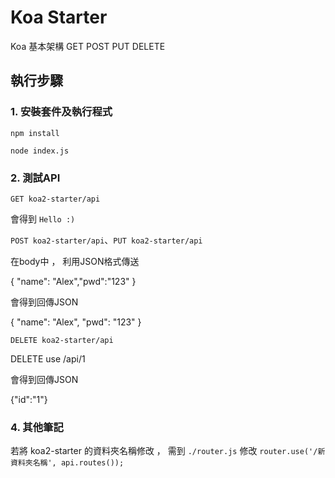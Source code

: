 # Koa Starter

Koa 基本架構 GET POST PUT DELETE 


## 執行步驟

### 1. 安裝套件及執行程式

```
npm install

node index.js
```

### 2. 測試API

`GET koa2-starter/api`

會得到 `Hello :)`

`POST koa2-starter/api`、`PUT koa2-starter/api`

在body中 ， 利用JSON格式傳送

{ "name": "Alex","pwd":"123" }

會得到回傳JSON

{
    "name": "Alex",
    "pwd": "123"
}

`DELETE koa2-starter/api`

DELETE use /api/1

會得到回傳JSON

{"id":"1"}

### 4. 其他筆記

若將 koa2-starter 的資料夾名稱修改 ， 需到 `./router.js` 修改 `router.use('/新資料夾名稱', api.routes());`
